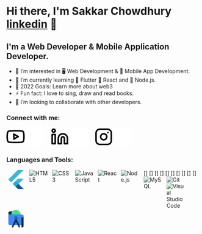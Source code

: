 # Hi there, I'm Sakkar Chowdhury [linkedin] 👋 
## I'm a Web Developer & Mobile Application Developer.

- 👀 I’m interested in 
                       🖥  Web Development & 
                       📱  Mobile App Development.
- 🌱 I’m currently learning 
                       🌱 Flutter 
                       🌱 React and 
                       🌱 Node.js.
- 🥅 2022 Goals: Learn more about web3
- ⚡ Fun fact: I love to sing, draw and read books. 
- 💞️ I’m looking to collaborate with other developers.

### Connect with me:

[![website](./img/youtube-light.svg)](https://www.youtube.com/SakkhorChowdhury#gh-light-mode-only)
[![website](./img/youtube-dark.svg)](https://www.youtube.com/SakkhorChowdhury#gh-dark-mode-only)
&nbsp;&nbsp;
[![website](./img/linkedin-light.svg)](https://www.linkedin.com/in/SkrChowdhury#gh-light-mode-only)
[![website](./img/linkedin-dark.svg)](https://www.linkedin.com/in/SkrChowdhury#gh-dark-mode-only)
&nbsp;&nbsp;
[![website](./img/instagram-light.svg)](https://www.instagram.com/SkrChowdhury#gh-light-mode-only)
[![website](./img/instagram-dark.svg)](https://www.instagram.com/SkrChowdhury#gh-dark-mode-only)


### Languages and Tools:
[<img align="left" alt="HTML5" width="50px" src="https://github.com/devicons/devicon/blob/v2.15.1/icons/flutter/flutter-original.svg" style="padding-right:10px;" />]
[<img align="left" alt="HTML5" width="50px50px" src="https://cdn.jsdelivr.net/gh/devicons/devicon/icons/html5/html5-original.svg" style="padding-right:10px;" />]
[<img align="left" alt="CSS3" width="50px50px50px" src="https://cdn.jsdelivr.net/gh/devicons/devicon/icons/css3/css3-original.svg" style="padding-right:10px;" />]
[<img align="left" alt="JavaScript" width="50px50px50px50px" src="https://cdn.jsdelivr.net/gh/devicons/devicon/icons/javascript/javascript-original.svg" style="padding-right:10px;" />]
[<img align="left" alt="React" width="50px50px50px50px50px" src="https://cdn.jsdelivr.net/gh/devicons/devicon/icons/react/react-original.svg" style="padding-right:10px;" />]
[<img align="left" alt="Node.js" width="50px50px50px50px50px50px" src="https://cdn.jsdelivr.net/gh/devicons/devicon/icons/nodejs/nodejs-original.svg" style="padding-right:10px;" />]
[<img align="left" alt="MySQL" width="50px50px50px50px50px50px50px" src="https://cdn.jsdelivr.net/gh/devicons/devicon/icons/mysql/mysql-original.svg" style="padding-right:10px;" />]
[<img align="left" alt="Git" width="50px50px50px50px50px50px50px50px" src="https://cdn.jsdelivr.net/gh/devicons/devicon/icons/git/git-original.svg" style="padding-right:10px;" />]
[<img align="left" alt="Visual Studio Code" width="50px" src="https://cdn.jsdelivr.net/gh/devicons/devicon/icons/vscode/vscode-original.svg" style="padding-right:10px;" />]
[<img align="left" alt="Visual Studio Code" width="50px" src="https://github.com/devicons/devicon/blob/v2.15.1/icons/androidstudio/androidstudio-original.svg" style="padding-right:10px;" />]

<br />
<br />



[youtube]: https://www.youtube.com/SakkhorChowdhury
[instagram]: https://www.instagram.com/SkrChowdhury
[linkedin]: https://www.linkedin.com/in/SkrChowdhury

